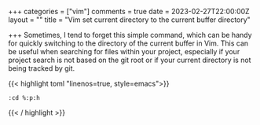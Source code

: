 +++
categories = ["vim"]
comments = true
date = 2023-02-27T22:00:00Z
layout = ""
title = "Vim set current directory to the current buffer directory"

+++
Sometimes, I tend to forget this simple command, which can be handy for quickly switching to the directory of the current buffer in Vim. This can be useful when searching for files within your project, especially if your project search is not based on the git root or if your current directory is not being tracked by git.

{{< highlight toml  "linenos=true, style=emacs">}}

    :cd %:p:h

{{< / highlight >}}